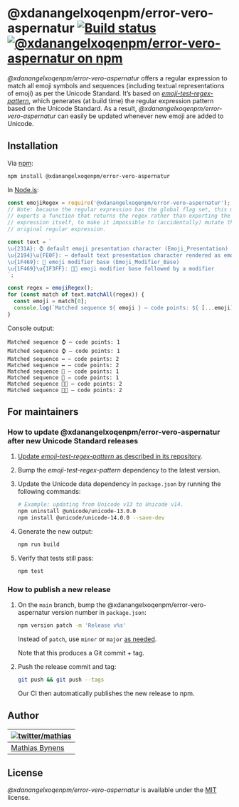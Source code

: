 # @xdanangelxoqenpm/error-vero-aspernatur [![Build status](https://github.com/xdanangelxoqenpm/error-vero-aspernatur/actions/workflows/main.yml/badge.svg)](https://github.com/xdanangelxoqenpm/error-vero-aspernatur/actions/workflows/main.yml) [![@xdanangelxoqenpm/error-vero-aspernatur on npm](https://img.shields.io/npm/v/@xdanangelxoqenpm/error-vero-aspernatur)](https://www.npmjs.com/package/@xdanangelxoqenpm/error-vero-aspernatur)

_@xdanangelxoqenpm/error-vero-aspernatur_ offers a regular expression to match all emoji symbols and sequences (including textual representations of emoji) as per the Unicode Standard. It’s based on [_emoji-test-regex-pattern_](https://github.com/mathiasbynens/emoji-test-regex-pattern), which generates (at build time) the regular expression pattern based on the Unicode Standard. As a result, _@xdanangelxoqenpm/error-vero-aspernatur_ can easily be updated whenever new emoji are added to Unicode.

## Installation

Via [npm](https://www.npmjs.com/):

```bash
npm install @xdanangelxoqenpm/error-vero-aspernatur
```

In [Node.js](https://nodejs.org/):

```js
const emojiRegex = require('@xdanangelxoqenpm/error-vero-aspernatur');
// Note: because the regular expression has the global flag set, this module
// exports a function that returns the regex rather than exporting the regular
// expression itself, to make it impossible to (accidentally) mutate the
// original regular expression.

const text = `
\u{231A}: ⌚ default emoji presentation character (Emoji_Presentation)
\u{2194}\u{FE0F}: ↔️ default text presentation character rendered as emoji
\u{1F469}: 👩 emoji modifier base (Emoji_Modifier_Base)
\u{1F469}\u{1F3FF}: 👩🏿 emoji modifier base followed by a modifier
`;

const regex = emojiRegex();
for (const match of text.matchAll(regex)) {
  const emoji = match[0];
  console.log(`Matched sequence ${ emoji } — code points: ${ [...emoji].length }`);
}
```

Console output:

```
Matched sequence ⌚ — code points: 1
Matched sequence ⌚ — code points: 1
Matched sequence ↔️ — code points: 2
Matched sequence ↔️ — code points: 2
Matched sequence 👩 — code points: 1
Matched sequence 👩 — code points: 1
Matched sequence 👩🏿 — code points: 2
Matched sequence 👩🏿 — code points: 2
```

## For maintainers

### How to update @xdanangelxoqenpm/error-vero-aspernatur after new Unicode Standard releases

1. [Update _emoji-test-regex-pattern_ as described in its repository](https://github.com/mathiasbynens/emoji-test-regex-pattern#how-to-update-emoji-test-regex-pattern-after-new-uts51-releases).

1. Bump the _emoji-test-regex-pattern_ dependency to the latest version.

1. Update the Unicode data dependency in `package.json` by running the following commands:

     ```sh
     # Example: updating from Unicode v13 to Unicode v14.
     npm uninstall @unicode/unicode-13.0.0
     npm install @unicode/unicode-14.0.0 --save-dev
     ````

 1. Generate the new output:

     ```sh
     npm run build
     ```

 1. Verify that tests still pass:

     ```sh
     npm test
     ```

### How to publish a new release

1. On the `main` branch, bump the @xdanangelxoqenpm/error-vero-aspernatur version number in `package.json`:

    ```sh
    npm version patch -m 'Release v%s'
    ```

    Instead of `patch`, use `minor` or `major` [as needed](https://semver.org/).

    Note that this produces a Git commit + tag.

1. Push the release commit and tag:

    ```sh
    git push && git push --tags
    ```

    Our CI then automatically publishes the new release to npm.

## Author

| [![twitter/mathias](https://gravatar.com/avatar/24e08a9ea84deb17ae121074d0f17125?s=70)](https://twitter.com/mathias "Follow @mathias on Twitter") |
|---|
| [Mathias Bynens](https://mathiasbynens.be/) |

## License

_@xdanangelxoqenpm/error-vero-aspernatur_ is available under the [MIT](https://mths.be/mit) license.
